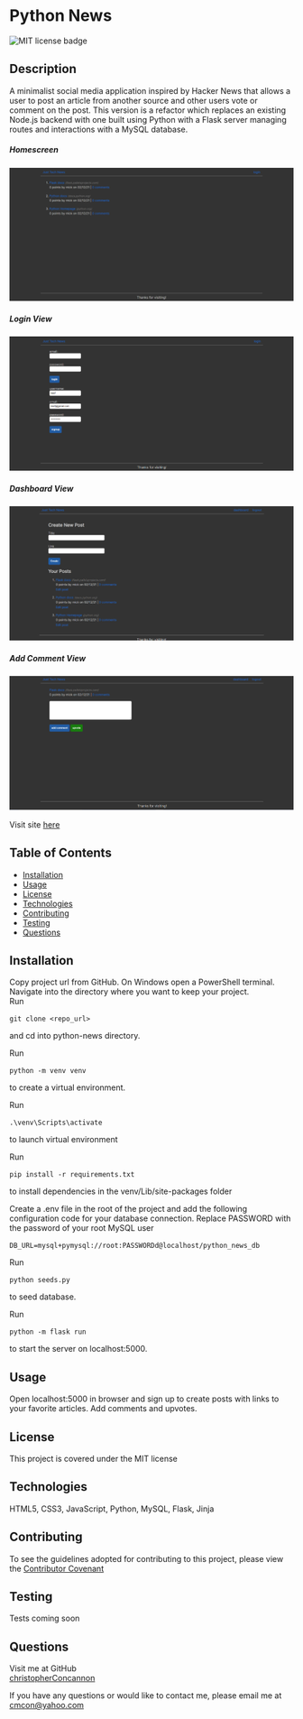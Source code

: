 # Python News

![MIT license badge](https://img.shields.io/badge/license-MIT-green)

## Description
A minimalist social media application inspired by Hacker News that allows a user to post an article from another source and other users vote or comment on the post.  This version is a refactor which replaces an existing Node.js backend with one built using Python with a Flask server managing routes and interactions with a MySQL database.

##### Homescreen
![Homescreen Screenshot](./assets/images/screenshot.png)
##### Login View
![View Screenshot](./assets/images/screenshot2.png)
##### Dashboard View
![Dashboard View Screenshot](./assets/images/screenshot3.png)
##### Add Comment View
![Add Comment View Screenshot](./assets/images/screenshot4.png)

Visit site [here](https://just-tech-news-py.herokuapp.com/)

## Table of Contents
  * [Installation](#installation)
  * [Usage](#usage)
  * [License](#license)
  * [Technologies](#technologies)
  * [Contributing](#contributing)
  * [Testing](#testing)
  * [Questions](#questions)
  
## Installation
Copy project url from GitHub.
On Windows open a PowerShell terminal.  
Navigate into the directory where you want to keep your project.    
Run 
```
git clone <repo_url>   
```
and cd into python-news directory.

Run
```
python -m venv venv
```
to create a virtual environment.

Run
```
.\venv\Scripts\activate
```
to launch virtual environment

Run
```
pip install -r requirements.txt
```
to install dependencies in the venv/Lib/site-packages folder

Create a .env file in the root of the project and add the following configuration code for your database connection.  Replace PASSWORD with the password of your root MySQL user
```
DB_URL=mysql+pymysql://root:PASSWORDd@localhost/python_news_db

```

Run 
```
python seeds.py
```
to seed database.

Run
```
python -m flask run
```
to start the server on localhost:5000.

## Usage
Open localhost:5000 in browser and sign up to create posts with links to your favorite articles.  Add comments and upvotes.

## License 
This project is covered under the MIT license 

## Technologies 
HTML5, CSS3, JavaScript, Python, MySQL, Flask, Jinja

## Contributing
To see the guidelines adopted for contributing to this project, please view the [Contributor Covenant](https://www.contributor-covenant.org/version/2/0/code_of_conduct/code_of_conduct.txt)

## Testing
Tests coming soon

## Questions
Visit me at GitHub  
[christopherConcannon](https://github.com/christopherConcannon)
  
If you have any questions or would like to contact me, please email me at  
[cmcon@yahoo.com](mailto:cmcon@yahoo.com)

